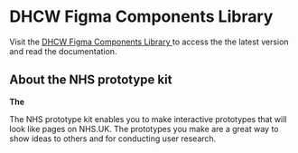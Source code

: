 # DHCW Figma Components Library 

Visit the <a href="https://www.figma.com/design/SbLLqxBGF8Tree8yEgevJp/DHCW-Design-System?node-id=0-1&t=g3HhjcpVnW8NEeFy-1">DHCW Figma Components Library </a> to access the  the latest version and read the documentation.

## About the NHS prototype kit

<strong>The</strong>
 
The NHS prototype kit enables you to make interactive prototypes that will look like pages on NHS.UK. The prototypes you make are a great way to show ideas to others and for conducting user research.



